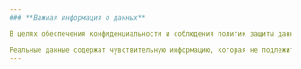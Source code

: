 ```yaml
---
### **Важная информация о данных**

В целях обеспечения конфиденциальности и соблюдения политик защиты данных, я могу предоставить только **пример данных**, используемых в этом проекте.

Реальные данные содержат чувствительную информацию, которая не подлежит публичному раскрытию. Примеры данных были тщательно анонимизированы и подготовлены таким образом, чтобы сохранить их структуру и репрезентативность, но исключить любые конфиденциальные детали.
---
```

